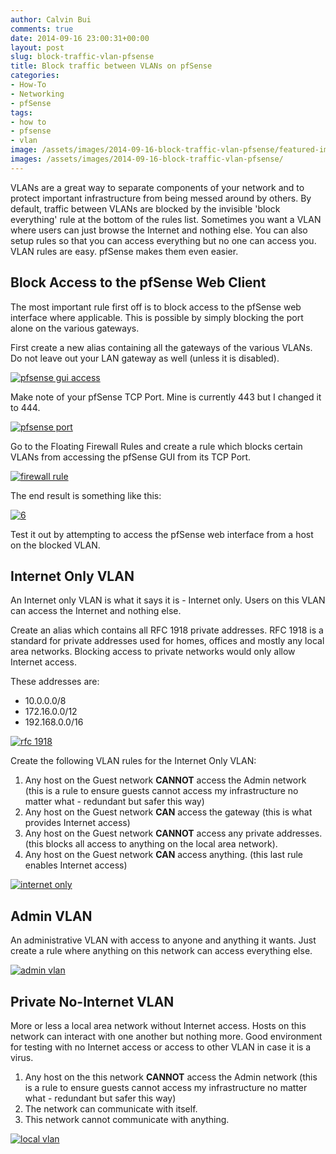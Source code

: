 ```yaml
---
author: Calvin Bui
comments: true
date: 2014-09-16 23:00:31+00:00
layout: post
slug: block-traffic-vlan-pfsense
title: Block traffic between VLANs on pfSense
categories:
- How-To
- Networking
- pfSense
tags:
- how to
- pfsense
- vlan
image: /assets/images/2014-09-16-block-traffic-vlan-pfsense/featured-image.jpg 
images: /assets/images/2014-09-16-block-traffic-vlan-pfsense/
---
```


VLANs are a great way to separate components of your network and to protect important infrastructure from being messed around by others. By default, traffic between VLANs are blocked by the invisible 'block everything' rule at the bottom of the rules list. Sometimes you want a VLAN where users can just browse the Internet and nothing else. You can also setup rules so that you can access everything but no one can access you. VLAN rules are easy. pfSense makes them even easier.

<!-- more -->

## Block Access to the pfSense Web Client

The most important rule first off is to block access to the pfSense web interface where applicable. This is possible by simply blocking the port alone on the various gateways.

First create a new alias containing all the gateways of the various VLANs. Do not leave out your LAN gateway as well (unless it is disabled).

[![pfsense gui access]({{page.images}}34.png)]({{page.images}}34.png)

Make note of your pfSense TCP Port. Mine is currently 443 but I changed it to 444.

[![pfsense port]({{page.images}}52.png)]({{page.images}}52.png)

Go to the Floating Firewall Rules and create a rule which blocks certain VLANs from accessing the pfSense GUI from its TCP Port.

[![firewall rule]({{page.images}}7.png)]({{page.images}}7.png)

The end result is something like this:

[![6]({{page.images}}62.png)]({{page.images}}62.png)

Test it out by attempting to access the pfSense web interface from a host on the blocked VLAN.

## Internet Only VLAN

An Internet only VLAN is what it says it is - Internet only. Users on this VLAN can access the Internet and nothing else.

Create an alias which contains all RFC 1918 private addresses. RFC 1918 is a standard for private addresses used for homes, offices and mostly any local area networks. Blocking access to private networks would only allow Internet access.

These addresses are:

* 10.0.0.0/8
* 172.16.0.0/12
* 192.168.0.0/16

[![rfc 1918]({{page.images}}8.png)]({{page.images}}8.png)

Create the following VLAN rules for the Internet Only VLAN:

1. Any host on the Guest network **CANNOT** access the Admin network (this is a rule to ensure guests cannot access my infrastructure no matter what - redundant but safer this way)
2. Any host on the Guest network **CAN** access the gateway (this is what provides Internet access)
3. Any host on the Guest network **CANNOT** access any private addresses. (this blocks all access to anything on the local area network).
4. Any host on the Guest network **CAN** access anything. (this last rule enables Internet access)

[![internet only]({{page.images}}9.png)]({{page.images}}9.png)

## Admin VLAN

An administrative VLAN with access to anyone and anything it wants. Just create a rule where anything on this network can access everything else.

[![admin vlan]({{page.images}}101.png)]({{page.images}}101.png)

## Private No-Internet VLAN

More or less a local area network without Internet access. Hosts on this network can interact with one another but nothing more. Good environment for testing with no Internet access or access to other VLAN in case it is a virus.

1. Any host on the this network **CANNOT** access the Admin network (this is a rule to ensure guests cannot access my infrastructure no matter what - redundant but safer this way)
2. The network can communicate with itself.
3. This network cannot communicate with anything.

[![local vlan]({{page.images}}111.png)]({{page.images}}111.png)
